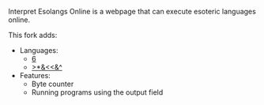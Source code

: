Interpret Esolangs Online is a webpage that can execute esoteric languages online.

This fork adds:
* Languages:
  * [6](https://esolangs.org/wiki/6)
  * [>*&<<&^](https://esolangs.org/wiki/%E2%80%BA*%26%C2%AB%26%5E)
* Features:
  * Byte counter
  * Running programs using the output field
